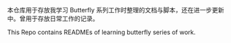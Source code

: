 本仓库用于存放我学习 Butterfly 系列工作时整理的文档与脚本，还在进一步更新中。曾用于存放日常工作的记录。

This Repo contains READMEs of learning butterfly series of work.
